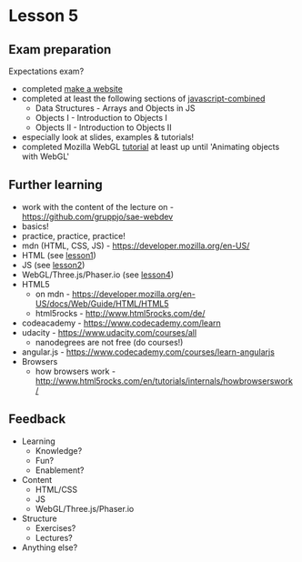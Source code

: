 # Lesson 5



## Exam preparation

Expectations exam?

- completed [make a website](https://www.codecademy.com/skills/make-a-website)
- completed at least the following sections of [javascript-combined](https://www.codecademy.com/en/tracks/javascript-combined)
  - Data Structures - Arrays and Objects in JS
  - Objects I - Introduction to Objects I
  - Objects II - Introduction to Objects II
- especially look at slides, examples & tutorials!
- completed Mozilla WebGL [tutorial](https://developer.mozilla.org/en-US/docs/Web/API/WebGL_API/Tutorial) at least up until 'Animating objects with WebGL'




## Further learning
- work with the content of the lecture on - https://github.com/gruppjo/sae-webdev
- basics!
- practice, practice, practice!
- mdn (HTML, CSS, JS) - https://developer.mozilla.org/en-US/
- HTML (see [lesson1](lesson1.md))
- JS (see [lesson2](lesson2.md))
- WebGL/Three.js/Phaser.io (see [lesson4](lesson4.md))
- HTML5
	- on mdn - https://developer.mozilla.org/en-US/docs/Web/Guide/HTML/HTML5
	- html5rocks - http://www.html5rocks.com/de/
- codeacademy - https://www.codecademy.com/learn
- udacity - https://www.udacity.com/courses/all
	- nanodegrees are not free (do courses!)
- angular.js - https://www.codecademy.com/courses/learn-angularjs
- Browsers
  - how browsers work - http://www.html5rocks.com/en/tutorials/internals/howbrowserswork/



## Feedback

- Learning
  - Knowledge?
  - Fun?
  - Enablement?
- Content
  - HTML/CSS
  - JS
  - WebGL/Three.js/Phaser.io
- Structure
  - Exercises?
  - Lectures?
- Anything else?
